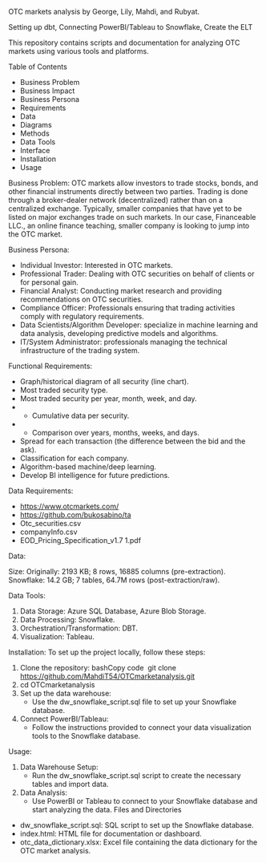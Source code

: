 OTC markets analysis by George, Lily, Mahdi, and Rubyat.

Setting up dbt, 
Connecting PowerBI/Tableau to Snowflake, 
Create the ELT

This repository contains scripts and documentation for analyzing OTC markets using various tools and platforms.

Table of Contents
* Business Problem
* Business Impact
* Business Persona
* Requirements
* Data
* Diagrams
* Methods
* Data Tools
* Interface
* Installation
* Usage

  
Business Problem:
OTC markets allow investors to trade stocks, bonds, and other financial instruments directly between two parties. Trading is done through a broker-dealer network (decentralized) rather than on a centralized exchange. Typically, smaller companies that have yet to be listed on major exchanges trade on such markets. In our case, Financeable LLC., an online finance teaching, smaller company is looking to jump into the OTC market.


Business Persona:
* Individual Investor: Interested in OTC markets.
* Professional Trader: Dealing with OTC securities on behalf of clients or for personal gain.
* Financial Analyst: Conducting market research and providing recommendations on OTC securities.
* Compliance Officer: Professionals ensuring that trading activities comply with regulatory requirements.
* Data Scientists/Algorithm Developer: specialize in machine learning and data analysis, developing predictive models and algorithms.
* IT/System Administrator: professionals managing the technical infrastructure of the trading system. 


Functional Requirements:
* Graph/historical diagram of all security (line chart).
* Most traded security type.
* Most traded security per year, month, week, and day.
* * Cumulative data per security.
* * Comparison over years, months, weeks, and days.
* Spread for each transaction (the difference between the bid and the ask).
* Classification for each company.
* Algorithm-based machine/deep learning.
* Develop BI intelligence for future predictions.


Data Requirements:
* https://www.otcmarkets.com/
* https://github.com/bukosabino/ta
* Otc_securities.csv
* companyInfo.csv
* EOD_Pricing_Specification_v1.7 1.pdf


Data:

Size:
Originally: 2193 KB; 8 rows, 16885 columns (pre-extraction).
Snowflake: 14.2 GB; 7 tables, 64.7M rows (post-extraction/raw).


Data Tools:
1. Data Storage: Azure SQL Database, Azure Blob Storage.
2. Data Processing: Snowflake.
3. Orchestration/Transformation: DBT.
4. Visualization: Tableau.

   
Installation:
To set up the project locally, follow these steps:
1. Clone the repository: bashCopy code  git clone https://github.com/MahdiT54/OTCmarketanalysis.git
2. cd OTCmarketanalysis
3. Set up the data warehouse:
    * Use the dw_snowflake_script.sql file to set up your Snowflake database.
5. Connect PowerBI/Tableau:
    * Follow the instructions provided to connect your data visualization tools to the Snowflake database.

  
Usage:
1. Data Warehouse Setup:
    * Run the dw_snowflake_script.sql script to create the necessary tables and import data.
2. Data Analysis:
    * Use PowerBI or Tableau to connect to your Snowflake database and start analyzing the data.
Files and Directories
* dw_snowflake_script.sql: SQL script to set up the Snowflake database.
* index.html: HTML file for documentation or dashboard.
* otc_data_dictionary.xlsx: Excel file containing the data dictionary for the OTC market analysis.
